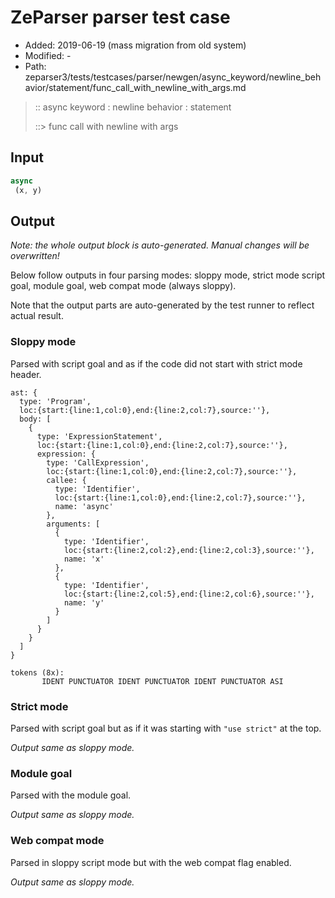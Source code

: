 # ZeParser parser test case

- Added: 2019-06-19 (mass migration from old system)
- Modified: -
- Path: zeparser3/tests/testcases/parser/newgen/async_keyword/newline_behavior/statement/func_call_with_newline_with_args.md

> :: async keyword : newline behavior : statement
>
> ::> func call with newline with args

## Input

`````js
async 
 (x, y)
`````

## Output

_Note: the whole output block is auto-generated. Manual changes will be overwritten!_

Below follow outputs in four parsing modes: sloppy mode, strict mode script goal, module goal, web compat mode (always sloppy).

Note that the output parts are auto-generated by the test runner to reflect actual result.

### Sloppy mode

Parsed with script goal and as if the code did not start with strict mode header.

`````
ast: {
  type: 'Program',
  loc:{start:{line:1,col:0},end:{line:2,col:7},source:''},
  body: [
    {
      type: 'ExpressionStatement',
      loc:{start:{line:1,col:0},end:{line:2,col:7},source:''},
      expression: {
        type: 'CallExpression',
        loc:{start:{line:1,col:0},end:{line:2,col:7},source:''},
        callee: {
          type: 'Identifier',
          loc:{start:{line:1,col:0},end:{line:2,col:7},source:''},
          name: 'async'
        },
        arguments: [
          {
            type: 'Identifier',
            loc:{start:{line:2,col:2},end:{line:2,col:3},source:''},
            name: 'x'
          },
          {
            type: 'Identifier',
            loc:{start:{line:2,col:5},end:{line:2,col:6},source:''},
            name: 'y'
          }
        ]
      }
    }
  ]
}

tokens (8x):
       IDENT PUNCTUATOR IDENT PUNCTUATOR IDENT PUNCTUATOR ASI
`````

### Strict mode

Parsed with script goal but as if it was starting with `"use strict"` at the top.

_Output same as sloppy mode._

### Module goal

Parsed with the module goal.

_Output same as sloppy mode._

### Web compat mode

Parsed in sloppy script mode but with the web compat flag enabled.

_Output same as sloppy mode._
